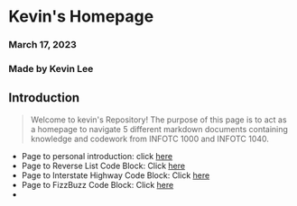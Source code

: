 # Kevin's Homepage
### March 17, 2023
### Made by Kevin Lee

## Introduction

> Welcome to kevin's Repository! The purpose of this page is to act as a homepage to navigate 5 different markdown documents containing knowledge and codework from INFOTC 1000 and INFOTC 1040.

* Page to personal introduction: click [here](https://github.com/kevinkee99/Kevo-Repository/blob/63708c35bcb972e34ca80ecd57e2c8215aece85a/personal%20info.md)
* Page to Reverse List Code Block: Click [here](https://github.com/kevinkee99/Kevo-Repository/blob/63708c35bcb972e34ca80ecd57e2c8215aece85a/Reverse%20List%20Python.md)
* Page to Interstate Highway Code Block: Click [here](https://github.com/kevinkee99/Kevo-Repository/blob/63708c35bcb972e34ca80ecd57e2c8215aece85a/Interstate%20Python.md)
* Page to FizzBuzz Code Block: Click [here](https://github.com/kevinkee99/Kevo-Repository/blob/63708c35bcb972e34ca80ecd57e2c8215aece85a/fizzbuzz.md)
* 
